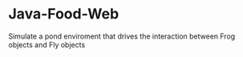 # Java-Food-Web
Simulate a pond enviroment that drives the interaction between Frog objects and Fly objects
